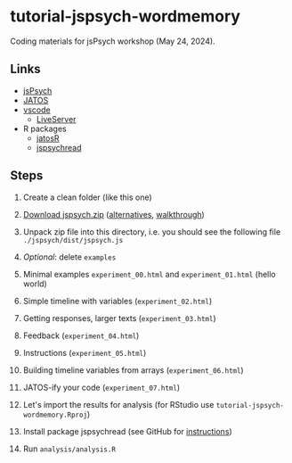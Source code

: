 # tutorial-jspsych-wordmemory

Coding materials for jsPsych workshop (May 24, 2024).

## Links

- [jsPsych](https://www.jspsych.org/)
- [JATOS](https://www.jatos.org/)
- [vscode](https://code.visualstudio.com/)
    - [LiveServer](https://marketplace.visualstudio.com/items?itemName=ritwickdey.LiveServer)
- R packages
    - [jatosR](https://github.com/visionlabels/jatosR)
    - [jspsychread](https://github.com/visionlabels/jspsychread)

## Steps

1. Create a clean folder (like this one)
2. [Download jspsych.zip](https://www.github.com/jspsych/jspsych/releases/latest/download/jspsych.zip) ([alternatives](https://www.jspsych.org/7.3/tutorials/hello-world/), [walkthrough](https://www.jspsych.org/7.3/tutorials/hello-world/#option-2-download-and-host-jspsych))
3. Unpack zip file into this directory, i.e. you should see the following file `./jspsych/dist/jspsych.js`
4. *Optional*: delete `examples`

5. Minimal examples `experiment_00.html` and `experiment_01.html` (hello world)
6. Simple timeline with variables (`experiment_02.html`)
7. Getting responses, larger texts (`experiment_03.html`)
8. Feedback (`experiment_04.html`)
9. Instructions (`experiment_05.html`)
10. Building timeline variables from arrays (`experiment_06.html`)
11. JATOS-ify your code (`experiment_07.html`)

12. Let's import the results for analysis (for RStudio use `tutorial-jspsych-wordmemory.Rproj`)
13. Install package jspsychread (see GitHub for [instructions](https://github.com/visionlabels/jspsychread))
14. Run `analysis/analysis.R`
